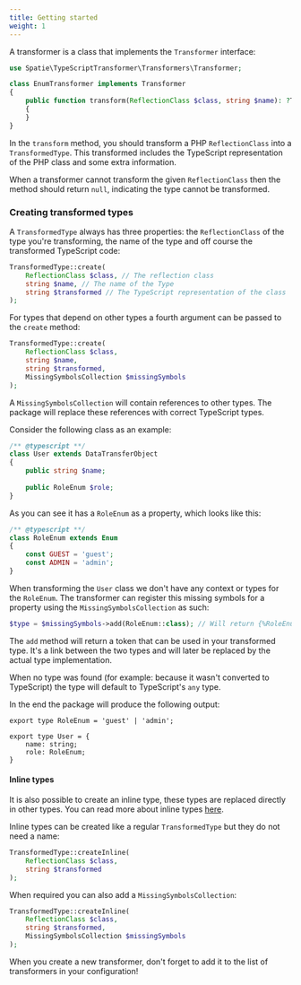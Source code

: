```yaml
---
title: Getting started
weight: 1
---
```


A transformer is a class that implements the `Transformer` interface:

```php
use Spatie\TypeScriptTransformer\Transformers\Transformer;

class EnumTransformer implements Transformer
{
    public function transform(ReflectionClass $class, string $name): ?TransformedType
    {
    }
}
```

In the `transform` method, you should transform a PHP `ReflectionClass` into a `TransformedType`. This transformed
includes the TypeScript representation of the PHP class and some extra information.

When a transformer cannot transform the given `ReflectionClass` then the method should return `null`, indicating the
type cannot be transformed.

### Creating transformed types

A `TransformedType` always has three properties: the `ReflectionClass` of the type you're transforming, the name of the
type and off course the transformed TypeScript code:

```php
TransformedType::create(
    ReflectionClass $class, // The reflection class
    string $name, // The name of the Type
    string $transformed // The TypeScript representation of the class
);
```

For types that depend on other types a fourth argument can be passed to the `create` method:

```php
TransformedType::create(
    ReflectionClass $class,
    string $name,
    string $transformed,
    MissingSymbolsCollection $missingSymbols
);
```

A `MissingSymbolsCollection` will contain references to other types. The package will replace these references with
correct TypeScript types.

Consider the following class as an example:

```php
/** @typescript **/
class User extends DataTransferObject
{
    public string $name;
    
    public RoleEnum $role;
}
```

As you can see it has a `RoleEnum` as a property, which looks like this:

```php
/** @typescript **/
class RoleEnum extends Enum
{
    const GUEST = 'guest';
    const ADMIN = 'admin';
}
```

When transforming the `User` class we don't have any context or types for the `RoleEnum`. The transformer can register
this missing symbols for a property using the `MissingSymbolsCollection` as such:

```php
$type = $missingSymbols->add(RoleEnum::class); // Will return {%RoleEnum::class%}
```

The `add` method will return a token that can be used in your transformed type. It's a link between the two types and
will later be replaced by the actual type implementation.

When no type was found (for example: because it wasn't converted to TypeScript) the type will default to
TypeScript's `any` type.

In the end the package will produce the following output:

```tsx
export type RoleEnum = 'guest' | 'admin';

export type User = {
    name: string;
    role: RoleEnum;
}
```

#### Inline types

It is also possible to create an inline type, these types are replaced directly in other types. You can read more about
inline types [here](https://spatie.be/docs/typescript-transformer/v2/usage/annotations#inlining-types).

Inline types can be created like a regular `TransformedType` but they do not need a name:

```php
TransformedType::createInline(
    ReflectionClass $class,
    string $transformed
);
```

When required you can also add a `MissingSymbolsCollection`:

```php
TransformedType::createInline(
    ReflectionClass $class,
    string $transformed,
    MissingSymbolsCollection $missingSymbols
);
```

When you create a new transformer, don't forget to add it to the list of transformers in your configuration!
